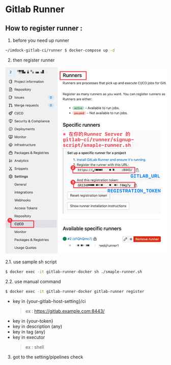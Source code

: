 # Gitlab Runner


## How to register runner :

1. before you need up runner

```bash
~/imdock-gitlab-ci/runner $ docker-compose up -d
```

2. then register runner

<img src="../assets/ci_runner.webp"/>


2.1. use sample sh script

```bash
$ docker exec -it gitlab-runner-docker sh ./smaple-runner.sh
````

2.2. use manual command

```bash
$ docker exec -it gitlab-runner-docker gitlab-runner register
```
- key in {your-gitlab-host-setting}/ci
  > ex : https://gitlab.example.com:8443/
- key in {your-token}
- key in description (any)
- key in tag (any)
- key in executor
  > ex : shell


3. got to the setting/pipelines check
